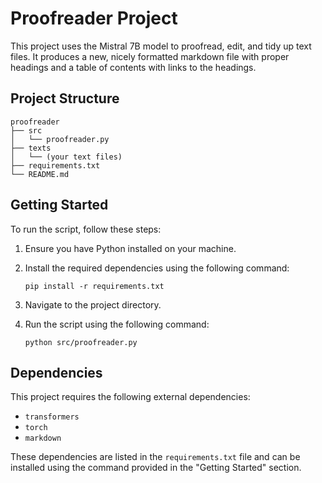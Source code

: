 # Proofreader Project

This project uses the Mistral 7B model to proofread, edit, and tidy up text files. It produces a new, nicely formatted markdown file with proper headings and a table of contents with links to the headings.

## Project Structure

```
proofreader
├── src
│   └── proofreader.py
├── texts
│   └── (your text files)
├── requirements.txt
└── README.md
```

## Getting Started

To run the script, follow these steps:

1. Ensure you have Python installed on your machine.
2. Install the required dependencies using the following command:

   ```
   pip install -r requirements.txt
   ```

3. Navigate to the project directory.
4. Run the script using the following command:

   ```
   python src/proofreader.py
   ```

## Dependencies

This project requires the following external dependencies:

- `transformers`
- `torch`
- `markdown`

These dependencies are listed in the `requirements.txt` file and can be installed using the command provided in the "Getting Started" section.